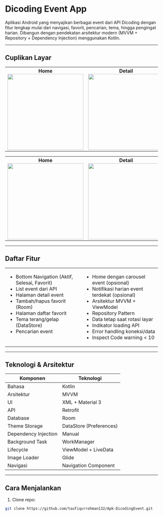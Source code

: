 # Dicoding Event App

Aplikasi Android yang menyajikan berbagai event dari API Dicoding dengan fitur lengkap mulai dari navigasi, favorit, pencarian, tema, hingga pengingat harian. Dibangun dengan pendekatan arsitektur modern (MVVM + Repository + Dependency Injection) menggunakan Kotlin.

---

## Cuplikan Layar

<table align="center">
  <tr>
    <td align="center" valign="top">
      <strong>Home</strong><br>
      <img src="https://github.com/user-attachments/assets/3b10caeb-b6c4-403e-8dae-e385034266a5" width="250"/>
    </td>
    <td align="center" valign="top">
      <strong>Detail</strong><br>
      <img src="https://github.com/user-attachments/assets/bd31e099-e10f-4535-b3f3-174fd71d0af6" width="250"/>
    </td>
    <td align="center" valign="top">
      <strong>Favorit</strong><br>
      <img src="https://github.com/user-attachments/assets/f5dcc37e-e4d5-47ff-adc5-637f054ec055" width="250"/>
    </td>
    <td align="center" valign="top">
      <strong>Dark Mode</strong><br>
      <img src="https://github.com/user-attachments/assets/b70957d8-8945-4f19-b6e5-ce4e8c222eea" width="250"/>
    </td>
  </tr>
</table>

<table align="center">
  <tr>
    <td align="center" valign="top">
      <strong>Home</strong><br>
      <img src="https://github.com/user-attachments/assets/16a7e3b8-11e2-4ad1-b30e-18b56d149aad" width="250"/>
    </td>
    <td align="center" valign="top">
      <strong>Detail</strong><br>
      <img src="https://github.com/user-attachments/assets/43b1f039-494c-4598-8230-d2715deaa1ef" width="250"/>
    </td>
  </tr>
</table>

---

## Daftar Fitur

<table>
  <tr>
    <td valign="top" width="50%">
      <ul>
        <li>Bottom Navigation (Aktif, Selesai, Favorit)</li>
        <li>List event dari API</li>
        <li>Halaman detail event</li>
        <li>Tambah/hapus favorit (Room)</li>
        <li>Halaman daftar favorit</li>
        <li>Tema terang/gelap (DataStore)</li>
        <li>Pencarian event</li>
      </ul>
    </td>
    <td valign="top" width="50%">
      <ul>
        <li>Home dengan carousel event (opsional)</li>
        <li>Notifikasi harian event terdekat (opsional)</li>
        <li>Arsitektur MVVM + ViewModel</li>
        <li>Repository Pattern</li>
        <li>Data tetap saat rotasi layar</li>
        <li>Indikator loading API</li>
        <li>Error handling koneksi/data</li>
        <li>Inspect Code warning < 10</li>
      </ul>
    </td>
  </tr>
</table>
         
---
         
## Teknologi & Arsitektur

| Komponen | Teknologi |
|---------|-----------|
| Bahasa | Kotlin |
| Arsitektur | MVVM |
| UI | XML + Material 3 |
| API | Retrofit |
| Database | Room |
| Theme Storage | DataStore (Preferences) |
| Dependency Injection | Manual |
| Background Task | WorkManager |
| Lifecycle | ViewModel + LiveData |
| Image Loader | Glide |
| Navigasi | Navigation Component |

---

## Cara Menjalankan

1. Clone repo:
 ```bash
 git clone https://github.com/taufiqurrohman132/Apk-DicodingEvent.git
